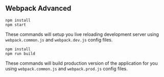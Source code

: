 ## Webpack Advanced

```
npm install
npm start
```

These commands will setup you live reloading development server using `webpack.common.js` and `webpack.dev.js` config files.


```
npm install
npm run build
```

These commands will build production version of the application for you using `webpack.common.js` and `webpack.prod.js` config files.